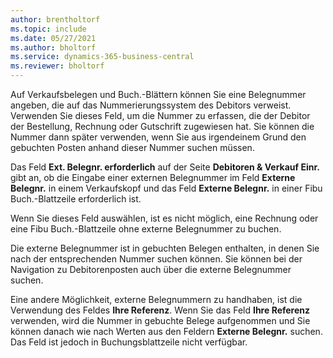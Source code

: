 ```yaml
---
author: brentholtorf
ms.topic: include
ms.date: 05/27/2021
ms.author: bholtorf
ms.service: dynamics-365-business-central
ms.reviewer: bholtorf
---
```


Auf Verkaufsbelegen und Buch.-Blättern können Sie eine Belegnummer angeben, die auf das Nummerierungssystem des Debitors verweist. <!--You can enter a maximum of ten characters, both numbers and letters.--> Verwenden Sie dieses Feld, um die Nummer zu erfassen, die der Debitor der Bestellung, Rechnung oder Gutschrift zugewiesen hat. Sie können die Nummer dann später verwenden, wenn Sie aus irgendeinem Grund den gebuchten Posten anhand dieser Nummer suchen müssen.  

Das Feld **Ext. Belegnr. erforderlich** auf der Seite **Debitoren & Verkauf Einr.** gibt an, ob die Eingabe einer externen Belegnummer im Feld **Externe Belegnr.** in einem Verkaufskopf und das Feld **Externe Belegnr.** in einer Fibu Buch.-Blattzeile erforderlich ist.

Wenn Sie dieses Feld auswählen, ist es nicht möglich, eine Rechnung oder eine Fibu Buch.-Blattzeile ohne externe Belegnummer zu buchen.

Die externe Belegnummer ist in gebuchten Belegen enthalten, in denen Sie nach der entsprechenden Nummer suchen können. Sie können bei der Navigation zu Debitorenposten auch über die externe Belegnummer suchen.

Eine andere Möglichkeit, externe Belegnummern zu handhaben, ist die Verwendung des Feldes **Ihre Referenz**. Wenn Sie das Feld **Ihre Referenz** verwenden, wird die Nummer in gebuchte Belege aufgenommen und Sie können danach wie nach Werten aus den Feldern **Externe Belegnr.** suchen. Das Feld ist jedoch in Buchungsblattzeile nicht verfügbar.
